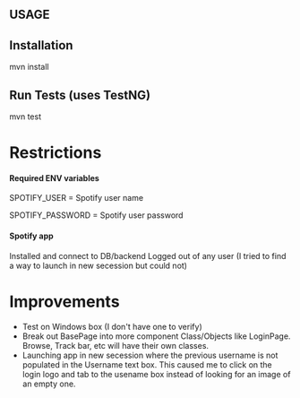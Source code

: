 ## USAGE ##
## Installation
mvn install

## Run Tests (uses TestNG)
mvn test
# Restrictions
#### Required ENV variables
SPOTIFY_USER = Spotify user name

SPOTIFY_PASSWORD = Spotify user password
#### Spotify app
Installed and connect to DB/backend
Logged out of any user (I tried to find a way to launch in new secession but could not)

# Improvements
* Test on Windows box (I don't have one to verify)
* Break out BasePage into more component Class/Objects like LoginPage. Browse, Track bar, etc will have their own classes.
* Launching app in new secession where the previous username is not populated in the Username text box. This caused me to click on the login logo and tab to the usename box instead of looking for an image of an empty one.
